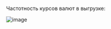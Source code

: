 Частотность курсов валют в выгрузке:

![image](https://user-images.githubusercontent.com/102159807/210048877-1fcd1ca4-26a9-482c-b354-5b666d9529b3.png)
